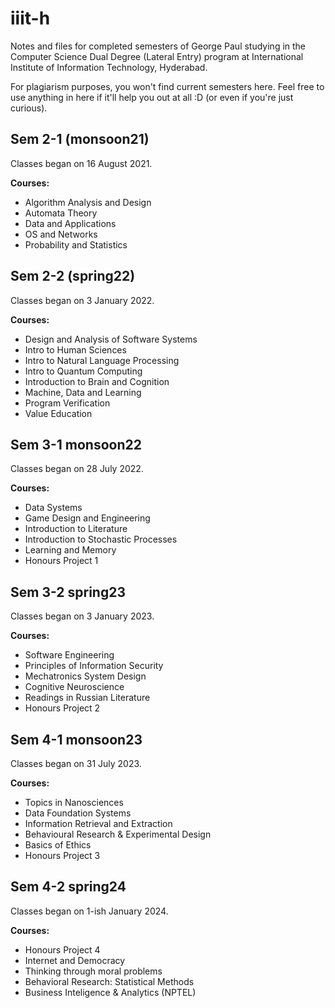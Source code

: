# iiit-h
Notes and files for completed semesters of George Paul studying  in the Computer Science Dual Degree (Lateral Entry) program at  International Institute of Information Technology, Hyderabad. 

For plagiarism purposes, you won't find current semesters here. Feel free to use anything in here if it'll help you out at all :D (or even if you're just curious).



## Sem 2-1 (monsoon21)

Classes began on 16 August 2021.

**Courses:**

- Algorithm Analysis and Design
- Automata Theory
- Data and Applications
- OS and Networks
- Probability and Statistics

## Sem 2-2 (spring22)

Classes began on 3 January 2022.

**Courses:**

- Design and Analysis of Software Systems
- Intro to Human Sciences
- Intro to Natural Language Processing
- Intro to Quantum Computing
- Introduction to Brain and Cognition
- Machine, Data and Learning
- Program Verification
- Value Education

## Sem 3-1 monsoon22

Classes began on 28 July 2022.

**Courses:**

- Data Systems
- Game Design and Engineering
- Introduction to Literature
- Introduction to Stochastic Processes
- Learning and Memory
- Honours Project 1

## Sem 3-2 spring23

Classes began on 3 January 2023.

**Courses:**

- Software Engineering
- Principles of Information Security
- Mechatronics System Design
- Cognitive Neuroscience
- Readings in Russian Literature
- Honours Project 2

## Sem 4-1 monsoon23

Classes began on 31 July 2023.

**Courses:**

- Topics in Nanosciences
- Data Foundation Systems
- Information Retrieval and Extraction
- Behavioural Research & Experimental Design
- Basics of Ethics
- Honours Project 3

## Sem 4-2 spring24

Classes began on 1-ish January 2024.

**Courses:**

- Honours Project 4
- Internet and Democracy
- Thinking through moral problems
- Behavioral Research: Statistical Methods
- Business Inteligence & Analytics (NPTEL)
